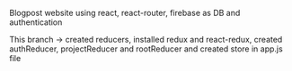 Blogpost website using react, react-router, firebase as DB and authentication

This branch -> created reducers, installed redux and react-redux, created authReducer, projectReducer and rootReducer and created store in app.js file
